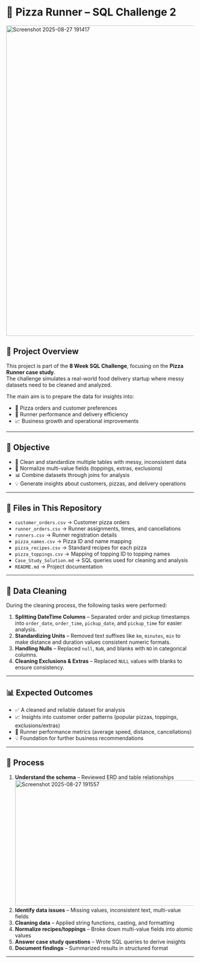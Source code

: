 # 🍕 Pizza Runner – SQL Challenge 2  
<img width="835" height="834" alt="Screenshot 2025-08-27 191417" src="https://github.com/user-attachments/assets/bc5a4987-1260-4f1e-83f1-e9126fbb32c5" />

## 📖 Project Overview  
This project is part of the **8 Week SQL Challenge**, focusing on the **Pizza Runner case study**.  
The challenge simulates a real-world food delivery startup where messy datasets need to be cleaned and analyzed.  

The main aim is to prepare the data for insights into:  
- 🍕 Pizza orders and customer preferences  
- 🏃 Runner performance and delivery efficiency  
- 📈 Business growth and operational improvements  

---

## 🎯 Objective  
- 🧹 Clean and standardize multiple tables with messy, inconsistent data  
- 🔗 Normalize multi-value fields (toppings, extras, exclusions)  
- 📊 Combine datasets through joins for analysis  
- 💡 Generate insights about customers, pizzas, and delivery operations  

---

## 📂 Files in This Repository  
- `customer_orders.csv` → Customer pizza orders  
- `runner_orders.csv` → Runner assignments, times, and cancellations  
- `runners.csv` → Runner registration details  
- `pizza_names.csv` → Pizza ID and name mapping  
- `pizza_recipes.csv` → Standard recipes for each pizza  
- `pizza_toppings.csv` → Mapping of topping ID to topping names  
- `Case_Study_Solution.md` → SQL queries used for cleaning and analysis  
- `README.md` → Project documentation  

---

## 🧹 Data Cleaning  
During the cleaning process, the following tasks were performed:  

1. **Splitting DateTime Columns** – Separated order and pickup timestamps into `order_date`, `order_time`, `pickup_date`, and `pickup_time` for easier analysis.  
2. **Standardizing Units** – Removed text suffixes like `km`, `minutes`, `min` to make distance and duration values consistent numeric formats.  
3. **Handling Nulls** – Replaced `null`, `NaN`, and blanks with `NO` in categorical columns.  
4. **Cleaning Exclusions & Extras** – Replaced `NULL` values with blanks to ensure consistency.  

---

## 📊 Expected Outcomes  
- ✅ A cleaned and reliable dataset for analysis  
- 📈 Insights into customer order patterns (popular pizzas, toppings, exclusions/extras)  
- 🚚 Runner performance metrics (average speed, distance, cancellations)  
- 💡 Foundation for further business recommendations  

---

## 🔄 Process  
1. **Understand the schema** – Reviewed ERD and table relationships
   <img width="766" height="337" alt="Screenshot 2025-08-27 191557" src="https://github.com/user-attachments/assets/cf118377-0171-4f0f-bc82-8d5ac9fca5f4" />
3. **Identify data issues** – Missing values, inconsistent text, multi-value fields  
4. **Cleaning data** – Applied string functions, casting, and formatting  
5. **Normalize recipes/toppings** – Broke down multi-value fields into atomic values  
6. **Answer case study questions** – Wrote SQL queries to derive insights  
7. **Document findings** – Summarized results in structured format  

---
